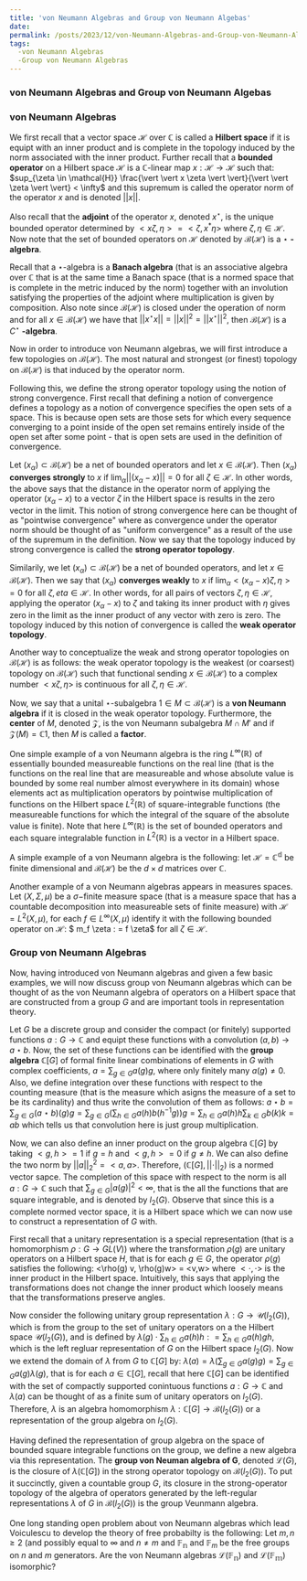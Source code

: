 ```yaml
---
title: 'von Neumann Algebras and Group von Neumann Algebas'
date: 
permalink: /posts/2023/12/von-Neumann-Algebras-and-Group-von-Neumann-Algebas/
tags:
  -von Neumann Algebras
  -Group von Neumann Algebras
---
```


### von Neumann Algebras and Group von Neumann Algebas

### von Neumann Algebras

We first recall that a vector space $\mathcal{H}$ over $\mathbb{C}$ is called a $\textbf{Hilbert space}$ if it is equipt with an inner product and is complete in the topology induced by the norm associated with the inner product. Further recall that a $\textbf{bounded operator}$ on a Hilbert space $\mathcal{H}$ is a $\mathbb{C}$-linear map $x: \mathcal{H} \rightarrow \mathcal{H}$ such that: $sup_{\zeta \in \mathcal{H}} \frac{\vert \vert x \zeta \vert \vert}{\vert \vert \zeta \vert \vert} < \infty$ and this supremum is called the operator norm of the operator $x$ and is denoted $\vert \vert x \vert \vert$.

Also recall that the $\textbf{adjoint}$ of the operator $x$, denoted $x^{\star}$, is the unique bounded operator determined by $< x \zeta, \eta > = < \zeta, x^* \eta >$ where $\zeta, \eta \in \mathcal{H}$.  Now note that the set of bounded operators on $\mathcal{H}$ denoted by $\mathcal{B}(\mathcal{H})$ is a $\star$ $\textbf{-algebra}$. 

Recall that a $\star$-algebra is a $\textbf{Banach algebra}$ (that is an associative algebra over $\mathbb{C}$ that is at the same time a Banach space (that is a normed space that is complete in the metric induced by the norm) together with an involution satisfying the properties of the adjoint where multiplication is given by composition. Also note since $\mathcal{B}(\mathcal{H})$ is closed under the operation of norm and for all $x \in \mathcal{B}(\mathcal{H})$ we have that $\vert \vert x^{\star} x \vert \vert = \vert \vert x \vert \vert^{2} = \vert \vert x^{\star} \vert \vert^2$, then $\mathcal{B}(\mathcal{H})$ is a $C^{\star}$ $\textbf{-algebra}$.

Now in order to introduce von Neumann algebras, we will first introduce a few topologies on $\mathcal{B}(\mathcal{H})$. The most natural and strongest (or finest) topology on $\mathcal{B}(\mathcal{H})$ is that induced by the operator norm.

Following this, we define the strong operator topology using the notion of strong convergence. First recall that defining a notion of convergence defines a topology as a notion of convergence specifies the open sets of a space. This is because open sets are those sets for which every sequence converging to a point inside of the open set remains entirely inside of the open set after some point - that is open sets are used in the definition of convergence.

Let $(x_{\alpha}) \subset \mathcal{B}(\mathcal{H})$ be a net of bounded operators and let $x \in \mathcal{B}(\mathcal{H})$. Then $(x_{\alpha})$ $\textbf{converges strongly}$ to $x$ if $\lim_{\alpha} \vert \vert (x_{\alpha} - x) \vert \vert = 0$ for all $\zeta \in \mathcal{H}$. In other words, the above says that the distance in the operator norm of applying the operator $(x_{\alpha} - x)$ to a vector $\zeta$ in the Hilbert space is results in the zero vector in the limit. This notion of strong convergence here can be thought of as "pointwise convergence" where as convergence under the operator norm should be thought of as "uniform convergence" as a result of the use of the supremum in the definition. Now we say that the topology induced by strong convergence is called the $\textbf{strong operator topology}$. 

Similarily, we let $(x_{\alpha}) \subset \mathcal{B}(\mathcal{H})$ be a net of bounded operators, and let $x \in \mathcal{B}(\mathcal{H})$. Then we say that $(x_{\alpha})$ $\textbf{converges weakly}$ to $x$ if $\lim_{\alpha} < (x_{\alpha} - x) \zeta, \eta > = 0$ for all $\zeta, eta \in \mathcal{H}$. In other words, for all pairs of vectors $\zeta, \eta \in \mathcal{H}$, applying the operator $(x_{\alpha} - x)$ to $\zeta$ and taking its inner product with $\eta$ gives zero in the limit as the inner product of any vector with zero is zero. The topology induced by this notion of convergence is called the $\textbf{weak operator topology}$. 

Another way to conceptualize the weak and strong operator topologies on $\mathcal{B}(\mathcal{H})$ is as follows: the weak operator topology is the weakest (or coarsest) topology on $\mathcal{B}(\mathcal{H})$ such that functional sending $x \in \mathcal{B}(\mathcal{H})$ to a complex number $< x \zeta, \eta >$ is continuous for all $\zeta, \eta \in \mathcal{H}$.

Now, we say that a unital $\star$-subalgebra $1 \in M \subset \mathcal{B}(\mathcal{H})$ is a $\textbf{von Neumann algebra}$ if it is closed in the weak operator topology. Furthermore, the $\textbf{center}$ of $M$, denoted $\mathcal{Z}$, is the von Neumann subalgebra $M \cap M'$ and if $\mathcal{Z}(M) = \mathbb{C}1$, then $M$ is called a $\textbf{factor}$.

One simple example of a von Neumann algebra is the ring $L^{\infty}(\mathbb{R})$ of essentially bounded measureable functions on the real line (that is the functions on the real line that are measureable and whose absolute value is bounded by some real number almost everywhere in its domain) whose elements act as multiplication operators by pointwise multiplication of functions on the Hilbert space $L^2(\mathbb{R})$ of square-integrable functions (the measureable functions for which the integral of the square of the absolute value is finite). Note that here $L^{\infty}(\mathbb{R})$ is the set of bounded operators and each square integralable function in $L^2(\mathbb{R})$ is a vector in a Hilbert space. 

A simple example of a von Neumann algebra is the following: let $\mathcal{H} = \mathbb{C^d}$ be finite dimensional and $\mathcal{B}(\mathcal{H})$ be the $d \times d$ matrices over $\mathbb{C}$. 

Another example of a von Neumann algebras appears in measures spaces. Let $(X, \Sigma, \mu)$ be a $\sigma-$finite measure space (that is a measure space that has a countable decomposition into measureable sets of finite measure) with $\mathcal{H} = L^2(X, \mu)$, for each $f \in L^{\infty}(X, \mu)$ identify it with the following bounded operator on $\mathcal{H}$: $ m_f \zeta : = f \zeta$ for all $\zeta \in \mathcal{H}$. 


### Group von Neumann Algebras

Now, having introduced von Neumann algebras and given a few basic examples, we will now discuss group von Neumann algebras which can be thought of as the von Neumann algebra of operators on a Hilbert space that are constructed from a group $G$ and are important tools in representation theory. 

Let $G$ be a discrete group and consider the compact (or finitely) supported functions $a: G \rightarrow \mathbb{C}$ and equipt these functions with a convolution $(a,b) \rightarrow a \star b$. Now, the set of these functions can be identified with the $\textbf{group algebra}$ $\mathbb{C}[G]$ of formal finite linear combinations of elements in $G$ with complex coefficients, $a = \sum_{g \in G}a(g)g$, where only finitely many $a(g) \neq 0$. Also, we define integration over these functions with respect to the counting measure (that is the measure which asigns the measure of a set to be its cardinality) and thus write the convolution of them as follows: $a \star b = \sum_{g \in G}(a \star b)(g)g = \sum_{g \in G}(\sum_{h \in G} a(h)b(h^{-1}g))g = \sum_{h \in G}a(h)h \sum_{k \in G}b(k)k = ab$ which tells us that convolution here is just group multiplication.

Now, we can also define an inner product on the group algebra $\mathbb{C}[G]$ by taking $<g,h> = 1$ if $g = h$ and $<g,h> = 0$ if $g \neq h$. We can also define the two norm by $\vert \vert a \vert \vert_2^{2} = <a,a>$. Therefore, $(\mathbb{C}[G], \vert \vert \cdot \vert \vert_2)$ is a normed vector sapce. The completion of this space with respect to the norm is all $a : G \rightarrow \mathbb{C}$ such that $\sum_{g \in G}\vert a(g) \vert^2 < \infty$, that is the all the functions that are square integrable, and is denoted by $l_2(G)$. Observe that since this is a complete normed vector space, it is a Hilbert space which we can now use to construct a representation of $G$ with. 

First recall that a unitary representation is a special representation (that is a homomorphism $\rho: G \rightarrow GL(V)$) where the transformation $\rho(g)$ are unitary operators on a Hilbert space $H$, that is for each $g \in G$, the operator $\rho(g)$ satisfies the following: <\rho(g) v, \rho(g)w> = <v,w> where $< \cdot, \cdot>$ is the inner product in the Hilbert space. Intuitively, this says that applying the transformations does not change the inner product which loosely means that the transformations preserve angles.

Now consider the following unitary group representation $\lambda: G \rightarrow \mathcal{U}(l_2(G))$, which is from the group to the set of unitary operators on a the Hilbert space $\mathcal{U}(l_2(G))$, and is defined by $\lambda(g) \cdot \sum_{h \in G} a(h)h : = \sum_{h \in G}a(h)gh$, which is the left regluar representation of $G$ on the Hilbert space $l_2(G)$. Now we extend the domain of $\lambda$ from $G$ to $\mathbb{C}[G]$ by: $\lambda(a) = \lambda(\sum_{g \in G}a(g)g) = \sum_{g \in G}a(g)\lambda(g)$, that is for each $a \in \mathbb{C}[G]$, recall that here $\mathbb{C}[G]$ can be identified with the set of compactly supported conintuous functions $a: G \rightarrow \mathbb{C}$ and $\lambda(a)$ can be thought of as a finite sum of unitary operators on $l_2(G)$. Therefore, $\lambda$ is an algebra homomorphism $\lambda: \mathbb{C}[G] \rightarrow \mathcal{B}(l_2(G))$ or a representation of the group algebra on $l_2(G)$. 

Having defined the representation of group algebra on the space of bounded square integrable functions on the group, we define a new algebra via this representation. The $\textbf{group von Neuman algebra of G}$, denoted $\mathcal{L}(G)$, is the closure of $\lambda(\mathbb{C}[G])$ in the strong operator topology on $\mathcal{B}(l_2(G))$. To put it succinctly, given a countable group $G$, its closure in the strong-operator topology of the algebra of operators generated by the left-regular representations $\lambda$ of $G$ in $\mathcal{B}(l_2(G))$ is the group Veunmann algebra.

One long standing open problem about von Neumann algebras which lead Voiculescu to develop the theory of free probabilty is the following: Let $m,n \geq 2$ (and possibly equal to $\infty$ and $n \neq m$ and $\mathbb{F_n}$ and $\mathbb{F}_m$ be the free groups on $n$ and $m$ generators. Are the von Neumann algebras $\mathcal{L}(\mathbb{F_n})$ and $\mathcal{L}(\mathbb{F_m})$ isomorphic? 





















































